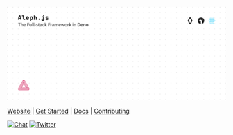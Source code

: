 [![Aleph.js: The Full-stack Framework in Deno.](./design/poster.svg)](https://alephjs.org)

<p>
  <a href="https://alephjs.org">Website</a> |
  <a href="https://alephjs.org/docs/get-started">Get Started</a> |
  <a href="https://alephjs.org/docs">Docs</a> |
  <a href="./CONTRIBUTING.md">Contributing</a>
</p>

<p>
  <a href="https://discord.gg/pWGdS7sAqD"><img src="https://img.shields.io/discord/775256646821085215?color=%23008181&label=Chat&labelColor=%23111&logo=discord&logoColor=%23aaaaaa" alt="Chat"></a>
  <a href="https://twitter.com/intent/follow?screen_name=alephjs"><img src="https://img.shields.io/twitter/follow/alephjs?style=social" alt="Twitter"></a>
</p>

<br>

